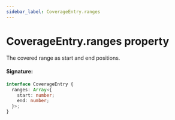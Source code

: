 ```yaml
---
sidebar_label: CoverageEntry.ranges
---
```


# CoverageEntry.ranges property

The covered range as start and end positions.

#### Signature:

```typescript
interface CoverageEntry {
  ranges: Array<{
    start: number;
    end: number;
  }>;
}
```

